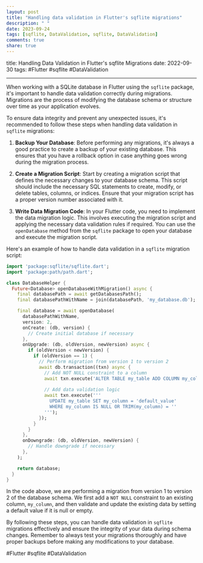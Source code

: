 ```yaml
---
layout: post
title: "Handling data validation in Flutter's sqflite migrations"
description: " "
date: 2023-09-24
tags: [sqflite, DataValidation, sqflite, DataValidation]
comments: true
share: true
---
```

title: Handling Data Validation in Flutter's sqflite Migrations
date: 2022-09-30
tags: #Flutter #sqflite #DataValidation

---

When working with a SQLite database in Flutter using the `sqflite` package, it's important to handle data validation correctly during migrations. Migrations are the process of modifying the database schema or structure over time as your application evolves.

To ensure data integrity and prevent any unexpected issues, it's recommended to follow these steps when handling data validation in `sqflite` migrations:

1. **Backup Your Database**: Before performing any migrations, it's always a good practice to create a backup of your existing database. This ensures that you have a rollback option in case anything goes wrong during the migration process.

2. **Create a Migration Script**: Start by creating a migration script that defines the necessary changes to your database schema. This script should include the necessary SQL statements to create, modify, or delete tables, columns, or indices. Ensure that your migration script has a proper version number associated with it.

3. **Write Data Migration Code**: In your Flutter code, you need to implement the data migration logic. This involves executing the migration script and applying the necessary data validation rules if required. You can use the `openDatabase` method from the `sqflite` package to open your database and execute the migration script.

Here's an example of how to handle data validation in a `sqflite` migration script:

```dart
import 'package:sqflite/sqflite.dart';
import 'package:path/path.dart';

class DatabaseHelper {
  Future<Database> openDatabaseWithMigration() async {
    final databasePath = await getDatabasesPath();
    final databasePathWithName = join(databasePath, 'my_database.db');

    final database = await openDatabase(
      databasePathWithName,
      version: 2,
      onCreate: (db, version) {
        // Create initial database if necessary
      },
      onUpgrade: (db, oldVersion, newVersion) async {
        if (oldVersion < newVersion) {
          if (oldVersion == 1) {
            // Perform migration from version 1 to version 2
            await db.transaction((txn) async {
              // Add NOT NULL constraint to a column
              await txn.execute('ALTER TABLE my_table ADD COLUMN my_column TEXT NOT NULL');
              
              // Add data validation logic
              await txn.execute('''
                UPDATE my_table SET my_column = 'default_value' 
                WHERE my_column IS NULL OR TRIM(my_column) = ''
              ''');
            });
          }
        }
      },
      onDowngrade: (db, oldVersion, newVersion) {
        // Handle downgrade if necessary
      },
    );

    return database;
  }
}
```

In the code above, we are performing a migration from version 1 to version 2 of the database schema. We first add a `NOT NULL` constraint to an existing column, `my_column`, and then validate and update the existing data by setting a default value if it is null or empty.

By following these steps, you can handle data validation in `sqflite` migrations effectively and ensure the integrity of your data during schema changes. Remember to always test your migrations thoroughly and have proper backups before making any modifications to your database.

#Flutter #sqflite #DataValidation